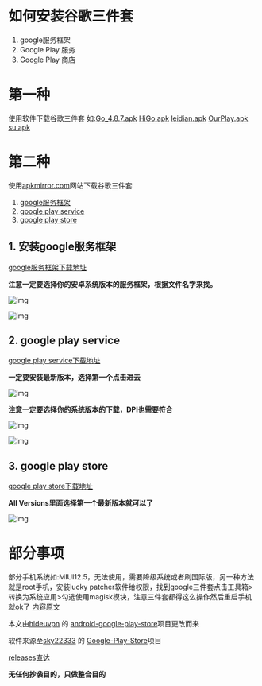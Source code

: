 # 如何安装谷歌三件套
1. google服务框架
2. Google Play 服务
3. Google Play 商店
# 第一种
使用软件下载谷歌三件套
如:[Go_4.8.7.apk](https://github.com/sky22333/Google-Play-Store/releases/download/2024.7.7/Go_4.8.7.apk) 
[HiGo.apk](https://github.com/sky22333/Google-Play-Store/releases/download/2024.7.7/HiGo.apk) 
[leidian.apk](https://github.com/sky22333/Google-Play-Store/releases/download/2024.7.7/leidian.apk) 
[OurPlay.apk](https://github.com/sky22333/Google-Play-Store/releases/download/2024.7.7/OurPlay.apk) 
[su.apk](https://github.com/sky22333/Google-Play-Store/releases/download/2024.7.7/su.apk) 

# 第二种
使用[apkmirror.com](https://www.apkmirror.com/)网站下载谷歌三件套
1. [google服务框架](https://github.com/yingshadow12/android-google-play-store/edit/master/README.md#1-%E5%AE%89%E8%A3%85google%E6%9C%8D%E5%8A%A1%E6%A1%86%E6%9E%B6)
2. [google play service](https://github.com/yingshadow12/android-google-play-store/edit/master/README.md#2-google-play-service)
3. [google play store  ](https://github.com/yingshadow12/android-google-play-store/edit/master/README.md#3-google-play-store)

## 1. 安装google服务框架

[google服务框架下载地址](https://www.apkmirror.com/apk/google-inc/google-services-framework/)

**注意一定要选择你的安卓系统版本的服务框架，根据文件名字来找。**

![img](https://raw.githubusercontent.com/hideuvpn/android-google-play-store/master/google-play-framework-01.png)

![img](https://raw.githubusercontent.com/hideuvpn/android-google-play-store/master/google-play-framework-02.png)

## 2. google play service

[google play service下载地址](https://www.apkmirror.com/apk/google-inc/google-play-services/)

**一定要安装最新版本，选择第一个点击进去**

![img](https://raw.githubusercontent.com/hideuvpn/android-google-play-store/master/google-play-service-01.png)

**注意一定要选择你的系统版本的下载，DPI也需要符合**

![img](https://raw.githubusercontent.com/hideuvpn/android-google-play-store/master/google-play-service-02.png)

![img](https://raw.githubusercontent.com/hideuvpn/android-google-play-store/master/google-play-service-03.png)

## 3. google play store

[google play store下载地址](https://www.apkmirror.com/apk/google-inc/google-play-store/)

**All Versions里面选择第一个最新版本就可以了**

![img](https://raw.githubusercontent.com/hideuvpn/android-google-play-store/master/google-play-store-01.png)

# 部分事项
部分手机系统如:MIUI12.5，无法使用，需要降级系统或者刷国际版，另一种方法就是root手机，安装lucky patcher软件给权限，找到google三件套点击工具箱>转换为系统应用>勾选使用magisk模块，注意三件套都得这么操作然后重启手机就ok了    [内容原文](https://github.com/hideuvpn/android-google-play-store/issues/13#issuecomment-2110265100)

本文由[hideuvpn](https://github.com/hideuvpn) 的 [android-google-play-store](https://github.com/hideuvpn/android-google-play-store)项目更改而来

软件来源至[sky22333](https://github.com/sky22333) 的 [Google-Play-Store](https://github.com/sky22333/Google-Play-Store)项目

[releases直达](https://github.com/sky22333/Google-Play-Store/releases)

**无任何抄袭目的，只做整合目的**
